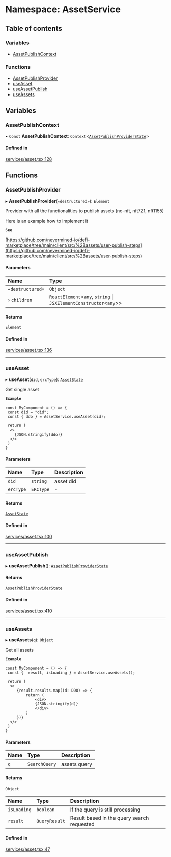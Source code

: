 # Namespace: AssetService

## Table of contents

### Variables

- [AssetPublishContext](AssetService.md#assetpublishcontext)

### Functions

- [AssetPublishProvider](AssetService.md#assetpublishprovider)
- [useAsset](AssetService.md#useasset)
- [useAssetPublish](AssetService.md#useassetpublish)
- [useAssets](AssetService.md#useassets)

## Variables

### AssetPublishContext

• `Const` **AssetPublishContext**: `Context`<[`AssetPublishProviderState`](../interfaces/AssetPublishProviderState.md)\>

#### Defined in

[services/asset.tsx:128](https://github.com/nevermined-io/react-components/blob/c920e0b/catalog/src/services/asset.tsx#L128)

## Functions

### AssetPublishProvider

▸ **AssetPublishProvider**(`«destructured»`): `Element`

Provider with all the functionalities to publish assets (no-nft, nft721, nft1155)

Here is an example how to implement it

**`See`**

[https://github.com/nevermined-io/defi-marketplace/tree/main/client/src/%2Bassets/user-publish-steps](https://github.com/nevermined-io/defi-marketplace/tree/main/client/src/%2Bassets/user-publish-steps)

#### Parameters

| Name | Type |
| :------ | :------ |
| `«destructured»` | `Object` |
| › `children` | `ReactElement`<`any`, `string` \| `JSXElementConstructor`<`any`\>\> |

#### Returns

`Element`

#### Defined in

[services/asset.tsx:136](https://github.com/nevermined-io/react-components/blob/c920e0b/catalog/src/services/asset.tsx#L136)

___

### useAsset

▸ **useAsset**(`did`, `ercType`): [`AssetState`](../interfaces/AssetState.md)

Get single asset

**`Example`**

```tsx
const MyComponent = () => {
 const did = "did";
 const { ddo } = AssetService.useAsset(did);

 return (
  <>
    {JSON.stringify(ddo)}
  </>
 )
}
```

#### Parameters

| Name | Type | Description |
| :------ | :------ | :------ |
| `did` | `string` | asset did |
| `ercType` | `ERCType` | - |

#### Returns

[`AssetState`](../interfaces/AssetState.md)

#### Defined in

[services/asset.tsx:100](https://github.com/nevermined-io/react-components/blob/c920e0b/catalog/src/services/asset.tsx#L100)

___

### useAssetPublish

▸ **useAssetPublish**(): [`AssetPublishProviderState`](../interfaces/AssetPublishProviderState.md)

#### Returns

[`AssetPublishProviderState`](../interfaces/AssetPublishProviderState.md)

#### Defined in

[services/asset.tsx:410](https://github.com/nevermined-io/react-components/blob/c920e0b/catalog/src/services/asset.tsx#L410)

___

### useAssets

▸ **useAssets**(`q`): `Object`

Get all assets

**`Example`**

```tsx
const MyComponent = () => {
 const {  result, isLoading } = AssetService.useAssets();

 return (
  <>
     {result.results.map((d: DDO) => {
         return (
             <div>
             {JSON.stringify(d)}
             </div>
         )
     })}
  </>
 )
}
```

#### Parameters

| Name | Type | Description |
| :------ | :------ | :------ |
| `q` | `SearchQuery` | assets query |

#### Returns

`Object`

| Name | Type | Description |
| :------ | :------ | :------ |
| `isLoading` | `boolean` | If the query is still processing |
| `result` | `QueryResult` | Result based in the query search requested |

#### Defined in

[services/asset.tsx:47](https://github.com/nevermined-io/react-components/blob/c920e0b/catalog/src/services/asset.tsx#L47)
